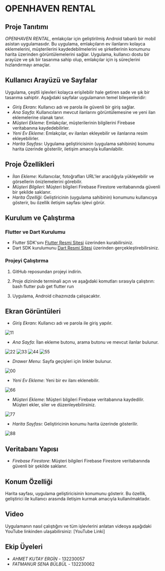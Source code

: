 # OPENHAVEN RENTAL

## Proje Tanıtımı
*OPENHAVEN RENTAL*, emlakçılar için geliştirilmiş Android tabanlı bir mobil asistan uygulamasıdır. Bu uygulama, emlakçıların ev ilanlarını kolayca eklemelerini, müşterilerini kaydedebilmelerini ve şirketlerinin konumunu harita üzerinden görüntülemelerini sağlar. Uygulama, kullanıcı dostu bir arayüze ve şık bir tasarıma sahip olup, emlakçılar için iş süreçlerini hızlandırmayı amaçlar.

## Kullanıcı Arayüzü ve Sayfalar
Uygulama, çeşitli işlevleri kolayca erişilebilir hale getiren sade ve şık bir tasarıma sahiptir. Aşağıdaki sayfalar uygulamanın temel bileşenleridir:

- *Giriş Ekranı*: Kullanıcı adı ve parola ile güvenli bir giriş sağlar.
- *Ana Sayfa*: Kullanıcıların mevcut ilanlarını görüntülemesine ve yeni ilan eklemelerine olanak tanır.
- *Müşteri Ekleme*: Emlakçılar, müşterilerinin bilgilerini Firebase veritabanına kaydedebilirler.
- *Yeni Ev Ekleme*: Emlakçılar, ev ilanları ekleyebilir ve ilanlarına resim ekleyebilirler.
- *Harita Sayfası*: Uygulama geliştiricisinin (uygulama sahibinin) konumu harita üzerinde gösterilir, iletişim amacıyla kullanılabilir.

## Proje Özellikleri
- *İlan Ekleme*: Kullanıcılar, fotoğrafları URL'ler aracılığıyla yükleyebilir ve görsellerin önizlemelerini görebilir.
- *Müşteri Bilgileri*: Müşteri bilgileri Firebase Firestore veritabanında güvenli bir şekilde saklanır.
- *Harita Özelliği*: Geliştiricinin (uygulama sahibinin) konumunu kullanıcıya gösterir, bu özellik iletişim sayfası işlevi görür.

## Kurulum ve Çalıştırma
### Flutter ve Dart Kurulumu
- Flutter SDK'sını [Flutter Resmi Sitesi](https://flutter.dev/docs/get-started/install) üzerinden kurabilirsiniz.
- Dart SDK kurulumunu [Dart Resmi Sitesi](https://dart.dev/get-dart) üzerinden gerçekleştirebilirsiniz.

### Projeyi Çalıştırma
1. GitHub reposundan projeyi indirin.
2. Proje dizininde terminali açın ve aşağıdaki komutları sırasıyla çalıştırın:
    bash
    flutter pub get
    flutter run
    
3. Uygulama, Android cihazınızda çalışacaktır.

## Ekran Görüntüleri
- *Giriş Ekranı*: Kullanıcı adı ve parola ile giriş yapılır.
  
![11](https://github.com/user-attachments/assets/a1aeaedc-49b0-478b-b215-832215c8f455)
- *Ana Sayfa*: İlan ekleme butonu, arama butonu ve mevcut ilanlar bulunur.

![22](https://github.com/user-attachments/assets/5e22a50e-04e8-49c3-b080-7f55add55990)
![33](https://github.com/user-attachments/assets/1a874eba-a9e2-4d71-9e48-4e11631ab502)
![44](https://github.com/user-attachments/assets/dd02cd29-b8dd-465e-8f09-393bbc86e545)
![55](https://github.com/user-attachments/assets/a1f27307-e72e-436d-b964-8ac0b6ad223f)
- *Drawer Menu*: Sayfa geçişleri için linkler bulunur.

![00](https://github.com/user-attachments/assets/63131cb6-1da3-499a-9913-c76b804120bf)
- *Yeni Ev Ekleme*: Yeni bir ev ilanı eklenebilir.

![66](https://github.com/user-attachments/assets/adf7c394-b552-46ef-bd96-3ce3afbfefe2)
- *Müşteri Ekleme*: Müşteri bilgileri Firebase veritabanına kaydedilir. Müşteri ekler, siler ve düzenleyebilirsiniz.

![77](https://github.com/user-attachments/assets/5f3e10c5-dde9-48c4-82c2-cf2d39a9536f)
- *Harita Sayfası*: Geliştiricinin konumu harita üzerinde gösterilir.
  
![88](https://github.com/user-attachments/assets/36801d0e-4fa4-4cef-9a16-b27e97c95acc)

## Veritabanı Yapısı
- *Firebase Firestore*: Müşteri bilgileri Firebase Firestore veritabanında güvenli bir şekilde saklanır.

## Konum Özelliği
Harita sayfası, uygulama geliştiricisinin konumunu gösterir. Bu özellik, geliştirici ile kullanıcı arasında iletişim kurmak amacıyla kullanılmaktadır.

## Video
Uygulamanın nasıl çalıştığını ve tüm işlevlerini anlatan videoya aşağıdaki YouTube linkinden ulaşabilirsiniz:
[YouTube Linki]

## Ekip Üyeleri
- *AHMET KUTAY ERGİN* - 132230057
- *FATMANUR SENA BÜLBÜL* - 132230062
